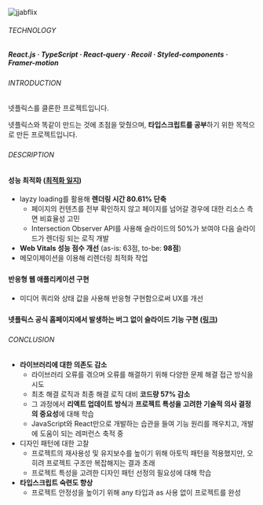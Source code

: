 ![jjabflix](https://github.com/jhchoi1182/portfolio/assets/116577489/ad7a30cb-5c01-4930-a004-5c0efec1ddd8)

###### TECHNOLOGY

##### React.js · TypeScript · React-query · Recoil · Styled-components · Framer-motion

###

###### INTRODUCTION

넷플릭스를 클론한 프로젝트입니다.

넷플릭스와 똑같이 만드는 것에 초점을 맞췄으며, **타입스크립트를 공부**하기 위한 목적으로 만든 프로젝트입니다.

###

###### DESCRIPTION

#### 성능 최적화 ([최적화 일지](https://jhchoi1182.tistory.com/185))

- layzy loading를 활용해 **렌더링 시간 80.61% 단축**
  - 페이지의 컨텐츠를 전부 확인하지 않고 페이지를 넘어갈 경우에 대한 리소스 측면 비효율성 고민
  - Intersection Observer API를 사용해 슬라이드의 50%가 보여야 다음 슬라이드가 렌더링 되는 로직 개발
- **Web Vitals 성능 점수 개선** (as-is: 63점, to-be: **98점**)
- 메모이제이션을 이용해 리렌더링 최적화 작업

###

#### 반응형 웹 애플리케이션 구현

- 미디어 쿼리와 상태 값을 사용해 반응형 구현함으로써 UX를 개선

###

#### 넷플릭스 공식 홈페이지에서 발생하는 버그 없이 슬라이드 기능 구현 ([링크](https://jhchoi1182.tistory.com/176))

###

###### CONCLUSION

- **라이브러리에 대한 의존도 감소**
  - 라이브러리 오류를 겪으며 오류를 해결하기 위해 다양한 문제 해결 접근 방식을 시도
  - 최초 해결 로직과 최종 해결 로직 대비 **코드량 57% 감소**
  - 그 과정에서 **리액트 업데이트 방식**과 **프로젝트 특성을 고려한 기술적 의사 결정의 중요성**에 대해 학습
  - JavaScript와 React만으로 개발하는 습관을 들여 기능 원리를 깨우치고, 개발에 도움이 되는 레퍼런스 축적 중
- 디자인 패턴에 대한 고찰
  - 프로젝트의 재사용성 및 유지보수를 높이기 위해 아토믹 패턴을 적용했지만, 오히려 프로젝트 구조만 복잡해지는 결과 초래
  - 프로젝트 특성을 고려한 디자인 패턴 선정의 필요성에 대해 학습
- **타입스크립트 숙련도 향상**
  - 프로젝트 안정성을 높이기 위해 any 타입과 as 사용 없이 프로젝트를 완성
